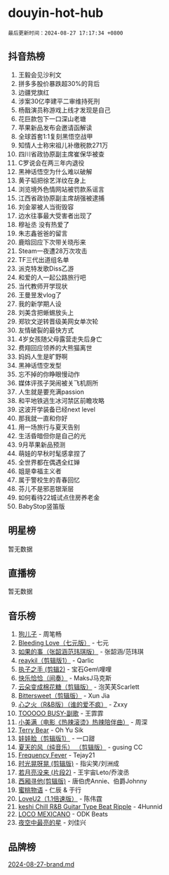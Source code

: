 # douyin-hot-hub

`最后更新时间：2024-08-27 17:17:34 +0800`

## 抖音热榜

1. 王毅会见沙利文
1. 拼多多股价暴跌超30%的背后
1. 边疆党旗红
1. 涉案30亿李建平二审维持死刑
1. 杨戬演员称游戏上线才发现是自己
1. 花巨款包下一口深山老塘
1. 苹果新品发布会邀请函解读
1. 全球首套1:1复刻黑悟空战甲
1. 知情人士称宋祖儿补缴税款271万
1. 四川省政协原副主席崔保华被查
1. C罗说会在两三年内退役
1. 黑神话悟空为什么难以破解
1. 黄子韬把徐艺洋纹在身上
1. 浏览境外色情网站被罚款系谣言
1. 江西省政协原副主席胡强被逮捕
1. 刘金翠被人当街毁容
1. 边水往事最大受害者出现了
1. 穆祉丞 没有热爱了
1. 朱志鑫爸爸的留言
1. 鹿晗回应下次带关晓彤来
1. Steam一夜遭28万次攻击
1. TF三代出道组名单
1. 派克特发歌Diss乙游
1. 和爱的人一起公路旅行吧
1. 当代教师开学现状
1. 王曼昱发vlog了
1. 我的新学期人设
1. 刘美含把蜥蜴放头上
1. 郑钦文逆转晋级美网女单次轮
1. 友情破裂的最快方式
1. 4岁女孩随父母露营走失后身亡
1. 费翔回应领养的大熊猫离世
1. 妈妈人生是旷野啊
1. 黑神话悟空发型
1. 忘不掉的你睁眼慢动作
1. 媒体评孩子哭闹被关飞机厕所
1. 人生就是要充满passion
1. 和平地铁逃生冰河禁区前瞻攻略
1. 这波开学装备已经next level
1. 那我就一直和你好
1. 用一场旅行与夏天告别
1. 生活昏暗但你是自己的光
1. 9月苹果新品预测
1. 萌娃的早秋时髦感拿捏了
1. 全世界都在偶遇全红婵
1. 姐是幸福主义者
1. 属于警校生的青春回忆
1. 芬儿不是邪恶银渐层
1. 如何看待22城试点住房养老金
1. BabyStop竖笛版

## 明星榜

暂无数据

## 直播榜

暂无数据

## 音乐榜

1. [狗儿子](https://sf5-hl-cdn-tos.douyinstatic.com/obj/tos-cn-ve-2774/osvuItF7HhQ8nfz5BHDCMbu5ZOmgxBGtmcEpfn) - 周笔畅
1. [Bleeding Love（七元版）](https://sf5-hl-cdn-tos.douyinstatic.com/obj/tos-cn-ve-2774/oEgC9eZFHQ1MfSRnrfkzFp8AayDWqAQMABBgUs) - 七元
1. [如果的事（张韶涵范玮琪版）](https://sf5-hl-cdn-tos.douyinstatic.com/obj/tos-cn-ve-2774/owI7MDDyzHddFIDNOFiTf8qYP1fafEiAgmjsCv) - 张韶涵/范玮琪
1. [reaykil（剪辑版1）](https://sf3-cdn-tos.douyinstatic.com/obj/tos-cn-ve-2774/osSIWpEdiiBoAWKQMsIBhmw1wUEJn5z20ANfA9) - Qarlic
1. [执子之手 (剪辑2)](https://sf3-cdn-tos.douyinstatic.com/obj/tos-cn-ve-2774/oUoZLQjCc31XzqsBnBQUNgeKtYPBcgbFDwtfcu) - 宝石Gem\哩哩
1. [快乐恰恰（间奏）](https://sf3-cdn-tos.douyinstatic.com/obj/tos-cn-ve-2774/oMesum3HvWQXJxuMFeVYzf54o2QzH5aEBPOCAn) - MaksJ马克斯
1. [云朵变成棉花糖（剪辑版）](https://sf3-cdn-tos.douyinstatic.com/obj/tos-cn-ve-2774/o8LC84GQLALFfXeyJmh8KE61byVQYMMeAZLfEI) - 泡芙芙Scarlett
1. [Bittersweet（剪辑版）](https://sf5-hl-cdn-tos.douyinstatic.com/obj/tos-cn-ve-2774/oIR5xcAceFQosUeHXGzNQpCesIBELaANA2RYoJ) - Xun Jia
1. [心之火（R&B版）（谁的爱不疯）](https://sf3-cdn-tos.douyinstatic.com/obj/tos-cn-ve-2774/okemkEDaIBBE3OosftCgMxlFkLQZRw37t36ZQv) - Zxxy
1. [TOOOOO BUSY-副歌](https://sf5-hl-cdn-tos.douyinstatic.com/obj/tos-cn-ve-2774/o0fmjGZetNDjSM5EimFs2QlzBg30YgByJMRQrC) - 王霏霏
1. [小美满（电影《热辣滚烫》热辣陪伴曲）](https://sf5-hl-cdn-tos.douyinstatic.com/obj/tos-cn-ve-2774/o0GAn2lSgfZIDUgtevCGDQYnFg4CwnrBaxbTZL) - 周深
1. [Terry Bear](https://sf5-hl-cdn-tos.douyinstatic.com/obj/tos-cn-ve-2774/oY98zQoBzAv3LMriiCP1nBInWAHWfS2wisMjSc) - Oh Yu Sik
1. [娃娃脸（剪辑版1）](https://sf5-hl-cdn-tos.douyinstatic.com/obj/tos-cn-ve-2774/oIimSCgQoNUePTAZ1Ba7TeADY4KetGYsVFeaaB) - 一口甜
1. [夏天的风（纯音乐） （剪辑版）](https://sf5-hl-cdn-tos.douyinstatic.com/obj/tos-cn-ve-2774/oUzLjBZZFQAoNRmGokEeD5zfQCObp6UeFAnTa6) - gusing CC
1. [Frequency Fever](https://sf3-cdn-tos.douyinstatic.com/obj/tos-cn-ve-2774/os94PCgvfCQSGh1ogDZmrFB6eEACFtZXwHEYHh) - Tejay21
1. [时光晃呀晃 (剪辑版)](https://sf3-cdn-tos.douyinstatic.com/obj/tos-cn-ve-2774/o8ACeQem3gwI1x3GIYGAfKG0LJebKFRJDwRwyW) - 指尖笑/刘洲成
1. [若月亮没来 (片段2)](https://sf5-hl-cdn-tos.douyinstatic.com/obj/tos-cn-ve-2774/ocQavLLjkCOeDxGyYeIMGgNAIwJ0QXE1Ve3Fzv) - 王宇宙Leto/乔浚丞
1. [西厢寻他(剪辑版)](https://sf5-hl-cdn-tos.douyinstatic.com/obj/tos-cn-ve-2774/oUsAVfAQKlRNxEv5qxvIB8o5qmIWUcXbzJKJhw) - 唐伯虎Annie、伯爵Johnny
1. [蜜桃物语](https://sf3-cdn-tos.douyinstatic.com/obj/tos-cn-ve-2774/oIhOSCZtIACtYU4XQkngiW9kCBfVD1Fz9IYeqL) - 仁辰 & 于行
1. [LoveU2（1.1倍速版）](https://sf3-cdn-tos.douyinstatic.com/obj/tos-cn-ve-2774/oQMeDffLaEmgMwgCOEMAFCI6INzoFPgWdD0rsa) - 陈伟霆
1. [keshi Chill R&B Guitar Type Beat Ripple](https://sf3-cdn-tos.douyinstatic.com/obj/tos-cn-ve-2774/okQIfmitAB3HpgZQo0YCEFEACcDhQngn0fkFIC) - 4Hunnid
1. [LOCO MEXICANO](https://sf3-cdn-tos.douyinstatic.com/obj/tos-cn-ve-2774/owxVoxJorA4ILBfsMAjU6t7O1xW9w0tS7EYzh6) - ODK Beats
1. [夜空中最亮的星](https://sf5-hl-cdn-tos.douyinstatic.com/obj/tos-cn-ve-2774/o4IfgGwqqnFeXEMGaS8JBzJAdayAaCeoxqbjCD) - 刘佳兴

## 品牌榜

[2024-08-27-brand.md](2024-08-27-brand.md)
